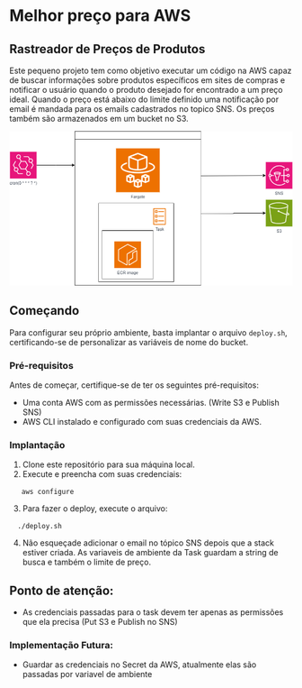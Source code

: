 # Melhor preço para AWS

## Rastreador de Preços de Produtos

Este pequeno projeto tem como objetivo executar um código na AWS capaz de buscar informações sobre produtos específicos em sites de compras e notificar o usuário quando o produto desejado for encontrado a um preço ideal. Quando o preço está abaixo do limite definido uma notificação por email é mandada para os emails cadastrados no topico SNS. Os preços também são armazenados em um bucket no S3.

![Minha Imagem](BestPrice.drawio.png)

## Começando

Para configurar seu próprio ambiente, basta implantar o arquivo `deploy.sh`, certificando-se de personalizar as variáveis de nome do bucket.

### Pré-requisitos

Antes de começar, certifique-se de ter os seguintes pré-requisitos:

- Uma conta AWS com as permissões necessárias. (Write S3 e Publish SNS)
- AWS CLI instalado e configurado com suas credenciais da AWS.

### Implantação

1. Clone este repositório para sua máquina local.
2. Execute e preencha com suas credenciais:
 ```shell
    aws configure
``` 
3. Para fazer o deploy, execute o arquivo:
  ```shell
    ./deploy.sh
  ```
4. Não esqueçade adicionar o email no tópico SNS depois que a stack estiver criada. As variaveis de ambiente da Task guardam a string de busca e também o limite de preço.

##  **Ponto de atenção**: 
- As credenciais passadas para o task devem ter apenas as permissões que ela precisa (Put S3 e Publish no SNS)

### Implementação Futura:
- Guardar as credenciais no Secret da AWS, atualmente elas são passadas por variavel de ambiente

